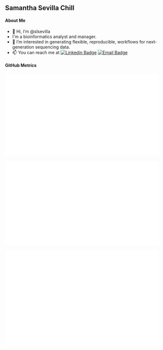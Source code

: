 ## Samantha Sevilla Chill

#### About Me
- 👋 Hi, I’m @slsevilla
- I'm a bioinformatics analyst and manager.
- 📖 I’m interested in generating flexible, reproducible, workflows for next-generation sequencing data.
- 📫 You can reach me at  [![Linkedin Badge](https://img.shields.io/badge/-SamanthaChill-blue?style=flat-square&logo=Linkedin&logoColor=white&link=https://www.linkedin.com/in/samantha-chill-a1940524/)](https://www.linkedin.com/in/samantha-chill-a1940524/)
[![Email Badge](https://img.shields.io/badge/-slsevilla@gmail.com-c14438?style=flat-square&logo=ProtonMail&logoColor=white&link=mailto:slsevilla@gmail.com)](mailto:slsevilla@gmail.com)

#### GitHub Metrics

[![metrics](github-metrics.svg)](https://metrics.lecoq.io/insights/slsevilla)

[![languages](metrics.plugin.languages.svg)](https://metrics.lecoq.io/insights/slsevilla)

[![notable contributions](metrics.plugin.notable.svg)](https://metrics.lecoq.io/insights/slsevilla)

<link rel="me" href="https://mastodon.social/@slsevilla">
